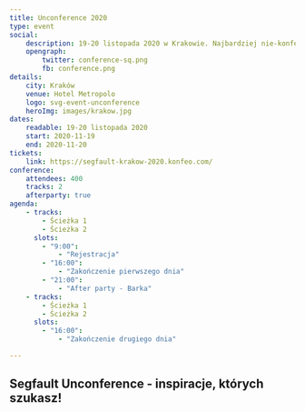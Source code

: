 ```yaml
---
title: Unconference 2020
type: event
social:
    description: 19-20 listopada 2020 w Krakowie. Najbardziej nie-konferencja której szukasz
    opengraph:
        twitter: conference-sq.png
        fb: conference.png     
details:
    city: Kraków
    venue: Hotel Metropolo
    logo: svg-event-unconference
    heroImg: images/krakow.jpg
dates: 
    readable: 19-20 listopada 2020
    start: 2020-11-19
    end: 2020-11-20
tickets: 
    link: https://segfault-krakow-2020.konfeo.com/
conference:
    attendees: 400
    tracks: 2
    afterparty: true
agenda:
    - tracks: 
        - Ścieżka 1
        - Ścieżka 2
      slots:
        - "9:00":
            - "Rejestracja"
        - "16:00":
            - "Zakończenie pierwszego dnia"
        - "21:00":
            - "After party - Barka"
    - tracks: 
        - Ścieżka 1
        - Ścieżka 2
      slots:
        - "16:00":
            - "Zakończenie drugiego dnia"

---
```


## Segfault Unconference - inspiracje, których szukasz!

